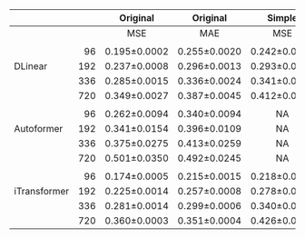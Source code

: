 |              |     |   Original   |   Original   |    Simple    |    Simple    | MPIW_10T_1Y_R | MPIW_10T_1Y_R |
|--------------|----:|:------------:|:------------:|:------------:|:------------:|:-------------:|:-------------:|
|              |     |     MSE      |     MAE      |     MSE      |     MAE      |      MSE      |      MAE      |
|              |
|              |  96 | 0.195±0.0002 | 0.255±0.0020 | 0.242±0.0005 | 0.299±0.0012 | 0.252±0.0006  | 0.303±0.0009  |
| DLinear      | 192 | 0.237±0.0008 | 0.296±0.0013 | 0.293±0.0048 | 0.350±0.0082 | 0.306±0.0048  | 0.357±0.0092  |
|              | 336 | 0.285±0.0015 | 0.336±0.0024 | 0.341±0.0013 | 0.387±0.0026 | 0.356±0.0032  | 0.396±0.0032  |
|              | 720 | 0.349±0.0027 | 0.387±0.0045 | 0.412±0.0011 | 0.446±0.0010 | 0.424±0.0021  | 0.445±0.0023  |
|              |
|              |  96 | 0.262±0.0094 | 0.340±0.0094 |      NA      |      NA      | 0.328±0.0107  | 0.389±0.0116  |
| Autoformer   | 192 | 0.341±0.0154 | 0.396±0.0109 |      NA      |      NA      | 0.392±0.0110  | 0.428±0.0099  |
|              | 336 | 0.375±0.0275 | 0.413±0.0259 |      NA      |      NA      | 0.461±0.0220  | 0.476±0.0254  |
|              | 720 | 0.501±0.0350 | 0.492±0.0245 |      NA      |      NA      | 0.568±0.0312  | 0.542±0.0222  |
|              |
|              |  96 | 0.174±0.0005 | 0.215±0.0015 | 0.218±0.0021 | 0.258±0.0015 | 0.227±0.0028  | 0.263±0.0022  |
| iTransformer | 192 | 0.225±0.0014 | 0.257±0.0008 | 0.278±0.0002 | 0.306±0.0003 | 0.291±0.0012  | 0.313±0.0008  |
|              | 336 | 0.281±0.0014 | 0.299±0.0006 | 0.340±0.0010 | 0.351±0.0014 | 0.351±0.0012  | 0.357±0.0012  |
|              | 720 | 0.360±0.0003 | 0.351±0.0004 | 0.426±0.0004 | 0.407±0.0006 | 0.441±0.0024  | 0.414±0.0013  |
